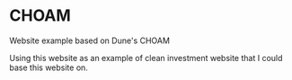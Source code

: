 # CHOAM
Website example based on Dune's CHOAM

Using this website as an example of clean investment website that I could base this website on.
